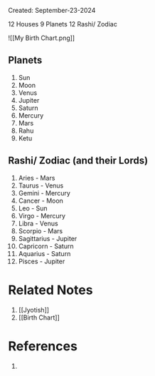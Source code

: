 Created: September-23-2024

12 Houses
9 Planets
12 Rashi/ Zodiac

![[My Birth Chart.png]]
## Planets

1. Sun
2. Moon
3. Venus
4. Jupiter
5. Saturn
6. Mercury
7. Mars
8. Rahu
9. Ketu

## Rashi/ Zodiac (and their Lords)

1. Aries - Mars
2. Taurus - Venus
3. Gemini - Mercury
4. Cancer - Moon
5. Leo - Sun
6. Virgo - Mercury
7. Libra - Venus
8. Scorpio - Mars
9. Sagittarius - Jupiter
10. Capricorn - Saturn
11. Aquarius - Saturn
12. Pisces - Jupiter

# Related Notes

1. [[Jyotish]]
2. [[Birth Chart]]
# References

1. 
